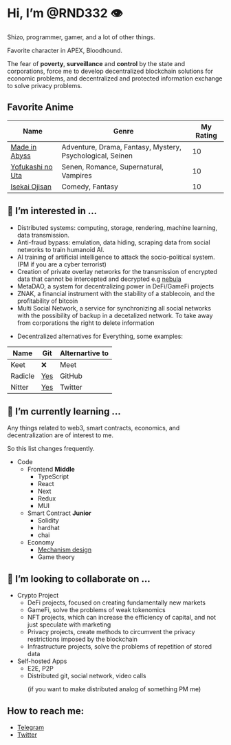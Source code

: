 # Hi, I’m @RND332 👁
<p>Shizo, programmer, gamer, and a lot of other things.</p>
<p>Favorite character in APEX, Bloodhound.</p>

The fear of **poverty**, **surveillance** and **control** by the state and corporations, force me to develop decentralized blockchain solutions for economic problems, and decentralized and protected information exchange to solve privacy problems.

## Favorite Anime
| Name | Genre | My Rating |
| --- | --- | --- |
| [Made in Abyss](https://shikimori.one/animes/41084-made-in-abyss-retsujitsu-no-ougonkyou) | Adventure, Drama, Fantasy, Mystery, Psychological, Seinen | 10 |
| [Yofukashi no Uta](https://shikimori.one/animes/50346-yofukashi-no-uta) | Senen, Romance, Supernatural, Vampires | 10 |
| [Isekai Ojisan](https://shikimori.one/animes/49220-isekai-ojisan) | Comedy, Fantasy | 10 |

## 👀 I’m interested in ...
 - Distributed systems: computing, storage, rendering, machine learning, data transmission. 
 - Anti-fraud bypass: emulation, data hiding, scraping data from social networks to train humanoid AI. 
 - AI training of artificial intelligence to attack the socio-political system. (PM if you are a cyber terrorist)
 - Creation of private overlay networks for the transmission of encrypted data that cannot be intercepted and decrypted e.g [nebula](https://github.com/slackhq/nebula) 
 - MetaDAO, a system for decentralizing power in DeFi/GameFi projects
 - ZNAK, a financial instrument with the stability of a stablecoin, and the profitability of bitcoin
 - Multi Social Network, a service for synchronizing all social networks with the possibility of backup in a decetalized network. To take away from corporations the right to delete information
 - <p>Decentralized alternatives for Everything, some examples:</p>
| Name | Git | Alternartive to |
| --- | --- | --- |
| Keet | ❌ | Meet |
| Radicle | [Yes](https://github.com/radicle-dev/radicle-cli) | GitHub |
| Nitter | [Yes](https://github.com/zedeus/nitter) | Twitter |


## 🌱 I’m currently learning ...
<p>Any things related to web3, smart contracts, economics, and decentralization are of interest to me.</p>
<p>So this list changes frequently.</p>

- Code
  - Frontend **Middle**
    - TypeScript
    - React
    - Next
    - Redux
    - MUI
  - Smart Contract **Junior**
    - Solidity 
    - hardhat
    - chai 
  - Economy
    - [Mechanism design](https://en.wikipedia.org/wiki/Mechanism_design)
    - Game theory
## 💞️ I’m looking to collaborate on ...
   - Crypto Project
     - DeFi projects, focused on creating fundamentally new markets
     - GameFi, solve the problems of weak tokenomics
     - NFT projects, which can increase the efficiency of capital, and not just speculate with marketing
     - Privacy projects, create methods to circumvent the privacy restrictions imposed by the blockchain
     - Infrastructure projects, solve the problems of repetition of stored data
   - Self-hosted Apps
     - E2E, P2P
     - Distributed git, social network, video calls <p>(if you want to make distributed analog of something PM me)</p>

 ## How to reach me:
  - [Telegram](https://t.me/rnd332)
  - [Twitter](https://twitter.com/RND1707)
